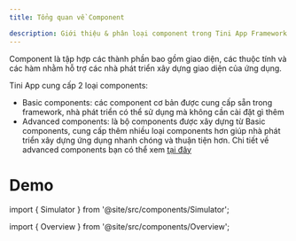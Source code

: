 ```yaml
---
title: Tổng quan về Component

description: Giới thiệu & phân loại component trong Tini App Framework
---
```


Component là tập hợp các thành phần bao gồm giao diện, các thuộc tính và các hàm nhằm hỗ trợ các nhà phát triển xây dựng giao diện của ứng dụng.

Tini App cung cấp 2 loại components:

- Basic components: các component cơ bản được cung cấp sẵn trong framework, nhà phát triển có thể sử dụng mà không cần cài đặt gì thêm
- Advanced components: là bộ components được xây dựng từ Basic components, cung cấp thêm nhiều loại components hơn giúp nhà phát triển xây dựng ứng dụng nhanh chóng và thuận tiện hơn. Chi tiết về advanced components bạn có thể xem [tại đây](/docs/component/advance/introduce)

# Demo

import { Simulator } from '@site/src/components/Simulator';

<Simulator />

import { Overview } from '@site/src/components/Overview';

<Overview />
